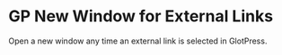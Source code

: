 # GP New Window for External Links
Open a new window any time an external link is selected in GlotPress.